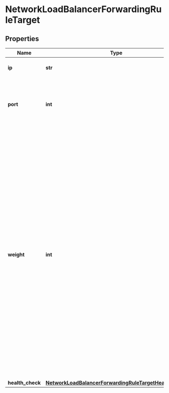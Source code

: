 # NetworkLoadBalancerForwardingRuleTarget

## Properties
| Name | Type | Description | Notes |
| ------------ | ------------- | ------------- | ------------- |
| **ip** | **str** | The IP of the balanced target VM. |  |
| **port** | **int** | The port of the balanced target service; valid range is 1 to 65535. |  |
| **weight** | **int** | Traffic is distributed in proportion to target weight, relative to the combined weight of all targets. A target with higher weight receives a greater share of traffic. Valid range is 0 to 256 and default is 1. Targets with weight of 0 do not participate in load balancing but still accept persistent connections. It is best to assign weights in the middle of the range to leave room for later adjustments. |  |
| **health_check** | [**NetworkLoadBalancerForwardingRuleTargetHealthCheck**](NetworkLoadBalancerForwardingRuleTargetHealthCheck.md) |  | [optional]  |


